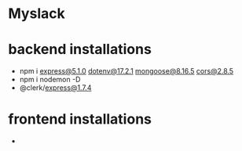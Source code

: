 # Myslack

# backend installations
- npm i express@5.1.0 dotenv@17.2.1 mongoose@8.16.5 cors@2.8.5
- npm i nodemon -D
- @clerk/express@1.7.4

# frontend installations
-